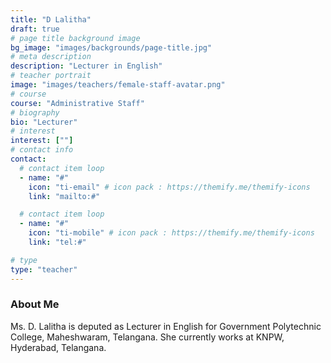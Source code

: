```yaml
---
title: "D Lalitha"
draft: true
# page title background image
bg_image: "images/backgrounds/page-title.jpg"
# meta description
description: "Lecturer in English"
# teacher portrait
image: "images/teachers/female-staff-avatar.png"
# course
course: "Administrative Staff"
# biography
bio: "Lecturer"
# interest
interest: [""]
# contact info
contact:
  # contact item loop
  - name: "#"
    icon: "ti-email" # icon pack : https://themify.me/themify-icons
    link: "mailto:#"

  # contact item loop
  - name: "#"
    icon: "ti-mobile" # icon pack : https://themify.me/themify-icons
    link: "tel:#"

# type
type: "teacher"
---
```


### About Me

Ms. D. Lalitha is deputed as Lecturer in English for Government Polytechnic College, Maheshwaram, Telangana. She currently works at KNPW, Hyderabad, Telangana.
